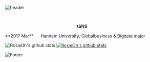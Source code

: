 ![header](https://capsule-render.vercel.app/api?type=waving&color=auto&height=200&section=header&text=Welcome%20&nbsp;MyProfile&fontSize=50&fontAlignY=40&desc=Rosie's&nbsp;GitHub&nbsp;Profile&descAlign=65)

<br>

<p align="center" fontSize=18> <b>📞SNS</b> </p>
**2017 Mar**&nbsp;&nbsp;&nbsp;&nbsp;&nbsp;&nbsp;Hannam University, Globalbusiness & Bigdata major

<br>

![RosieOh's github stats](https://github-readme-stats.vercel.app/api?username=RosieOh&show_icons=true)
[![RosieOh's github stats](https://github-readme-stats.vercel.app/api/top-langs/?username=RosieOh&show_icons=true&hide_border=true&title_color=004386&icon_color=004386&layout=compact)](https://github.com/RosieOh)

![Footer](https://capsule-render.vercel.app/api?type=waving&color=auto&height=200&section=footer)
